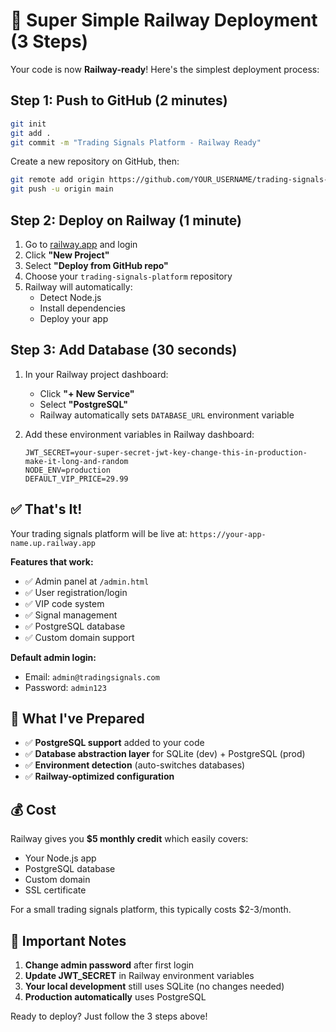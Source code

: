 # 🚀 Super Simple Railway Deployment (3 Steps)

Your code is now **Railway-ready**! Here's the simplest deployment process:

## Step 1: Push to GitHub (2 minutes)

```bash
git init
git add .
git commit -m "Trading Signals Platform - Railway Ready"
```

Create a new repository on GitHub, then:
```bash
git remote add origin https://github.com/YOUR_USERNAME/trading-signals-platform.git
git push -u origin main
```

## Step 2: Deploy on Railway (1 minute)

1. Go to [railway.app](https://railway.app) and login
2. Click **"New Project"**
3. Select **"Deploy from GitHub repo"**
4. Choose your `trading-signals-platform` repository
5. Railway will automatically:
   - Detect Node.js
   - Install dependencies
   - Deploy your app

## Step 3: Add Database (30 seconds)

1. In your Railway project dashboard:
   - Click **"+ New Service"**
   - Select **"PostgreSQL"**
   - Railway automatically sets `DATABASE_URL` environment variable

2. Add these environment variables in Railway dashboard:
   ```
   JWT_SECRET=your-super-secret-jwt-key-change-this-in-production-make-it-long-and-random
   NODE_ENV=production
   DEFAULT_VIP_PRICE=29.99
   ```

## ✅ That's It!

Your trading signals platform will be live at: `https://your-app-name.up.railway.app`

**Features that work:**
- ✅ Admin panel at `/admin.html`
- ✅ User registration/login
- ✅ VIP code system
- ✅ Signal management
- ✅ PostgreSQL database
- ✅ Custom domain support

**Default admin login:**
- Email: `admin@tradingsignals.com`
- Password: `admin123`

## 🔧 What I've Prepared

- ✅ **PostgreSQL support** added to your code
- ✅ **Database abstraction layer** for SQLite (dev) + PostgreSQL (prod)
- ✅ **Environment detection** (auto-switches databases)
- ✅ **Railway-optimized configuration**

## 💰 Cost

Railway gives you **$5 monthly credit** which easily covers:
- Your Node.js app
- PostgreSQL database
- Custom domain
- SSL certificate

For a small trading signals platform, this typically costs $2-3/month.

## 🚨 Important Notes

1. **Change admin password** after first login
2. **Update JWT_SECRET** in Railway environment variables
3. **Your local development** still uses SQLite (no changes needed)
4. **Production automatically** uses PostgreSQL

Ready to deploy? Just follow the 3 steps above!
